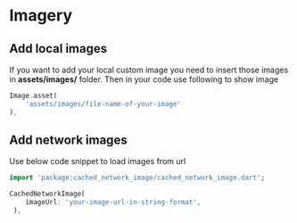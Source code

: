 # Imagery

## Add local images

If you want to add your local custom image you need to insert those images in **assets/images/** folder. Then in your code use following to show image

```dart
Image.asset(
    'assets/images/file-name-of-your-image'
),
```

## Add network images

Use below code snippet to load images from url

```dart
import 'package:cached_network_image/cached_network_image.dart';

CachedNetworkImage(
    imageUrl: 'your-image-url-in-string-format',
 ),
```

